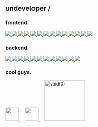 ## **undeveloper** /

### frontend.
<a href="https://www.typescriptlang.org" target="_blank">
  <img src="https://skillicons.dev/icons?i=ts" />
</a>
<a href="https://vuejs.org" target="_blank">
  <img src="https://skillicons.dev/icons?i=vue" />
</a>
<a href="https://nuxt.com" target="_blank">
  <img src="https://skillicons.dev/icons?i=nuxt" />
</a>
<a href="https://pinia.vuejs.org" target="_blank">
  <img src="https://skillicons.dev/icons?i=pinia" />
</a>
<a href="https://react.dev" target="_blank">
  <img src="https://skillicons.dev/icons?i=react" />
</a>
<a href="https://solidjs.com" target="_blank">
  <img src="https://skillicons.dev/icons?i=solidjs" />
</a>
<a href="https://vite.dev" target="_blank">
  <img src="https://skillicons.dev/icons?i=vite" />
</a>
<a href="https://vitest.dev" target="_blank">
  <img src="https://skillicons.dev/icons?i=vitest" />
</a>
<a href="https://sass-lang.com" target="_blank">
  <img src="https://skillicons.dev/icons?i=sass" />
</a>
<a href="https://tailwindcss.com" target="_blank">
  <img src="https://skillicons.dev/icons?i=tailwind" />
</a>
<a href="https://alpinejs.dev" target="_blank">
  <img src="https://skillicons.dev/icons?i=alpinejs" />
</a>
<a href="https://htmx.org" target="_blank">
  <img src="https://skillicons.dev/icons?i=htmx" />
</a>
<a href="https://v2.tauri.app" target="_blank">
  <img src="https://skillicons.dev/icons?i=tauri" />
</a>
<a href="https://flutter.dev" target="_blank">
  <img src="https://skillicons.dev/icons?i=flutter" />
</a>

### backend.
<a href="https://go.dev" target="_blank">
  <img src="https://skillicons.dev/icons?i=go" />
</a>
<a href="https://nodejs.org" target="_blank">
  <img src="https://skillicons.dev/icons?i=nodejs" />
</a>
<a href="https://bun.sh" target="_blank">
  <img src="https://skillicons.dev/icons?i=bun" />
</a>
<a href="https://python.org" target="_blank">
  <img src="https://skillicons.dev/icons?i=py" />
</a>
<a href="https://fastapi.tiangolo.com" target="_blank">
  <img src="https://skillicons.dev/icons?i=fastapi" />
</a>
<a href="https://sqlite.org" target="_blank">
  <img src="https://skillicons.dev/icons?i=sqlite" />
</a>
<a href="https://www.postgresql.org" target="_blank">
  <img src="https://skillicons.dev/icons?i=postgresql" />
</a>
<a href="https://supabase.com" target="_blank">
  <img src="https://skillicons.dev/icons?i=supabase" />
</a>
<a href="https://firebase.google.com" target="_blank">
  <img src="https://skillicons.dev/icons?i=firebase" />
</a>
<a href="https://vercel.com" target="_blank">
  <img src="https://skillicons.dev/icons?i=vercel" />
</a>
<a href="https://cloudflare.com" target="_blank">
  <img src="https://skillicons.dev/icons?i=cloudflare" />
</a>
<a href="https://docker.com" target="_blank">
  <img src="https://skillicons.dev/icons?i=docker" />
</a>

### cool guys.  
<a href="https://unjs.io" target="_blank">
  <img width="42" src="https://unjs.io/assets/images/design-kit/unjs-logo-black.svg" />
</a>
&nbsp;&nbsp;&nbsp;
<a href="https://nuxtlabs.com" target="_blank">
  <img width="42" src="https://avatars.githubusercontent.com/u/62017400?s=200&v=4" />
</a>
&nbsp;&nbsp;&nbsp;
<a href="https://voidzero.dev" target="_blank">
  <picture>
    <source media="(prefers-color-scheme: dark)" srcset="https://voidzero.dev/logo-white.svg">
    <img width="128" alt="void(0)" src="https://voidzero.dev/logo.svg">
  </picture>
</a>
